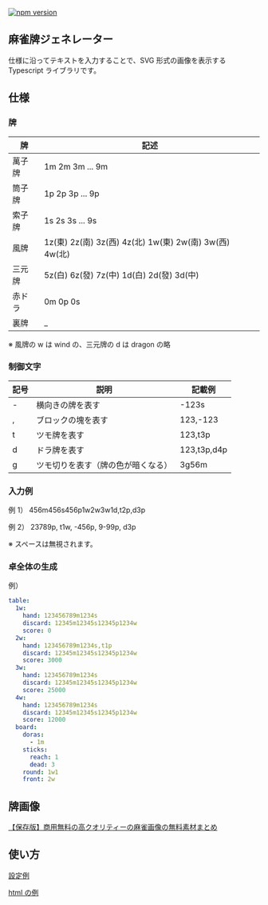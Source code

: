 [![npm version](https://badge.fury.io/js/@konoui%2Fmjimage.svg)](https://badge.fury.io/js/@konoui%2Fmjimage)

## 麻雀牌ジェネレーター

仕様に沿ってテキストを入力することで、SVG 形式の画像を表示する Typescript ライブラリです。

## 仕様

### 牌

| 牌     | 記述                                                    |
| ------ | ------------------------------------------------------- |
| 萬子牌 | 1m 2m 3m ... 9m                                         |
| 筒子牌 | 1p 2p 3p ... 9p                                         |
| 索子牌 | 1s 2s 3s ... 9s                                         |
| 風牌   | 1z(東) 2z(南) 3z(西) 4z(北) 1w(東) 2w(南) 3w(西) 4w(北) |
| 三元牌 | 5z(白) 6z(發) 7z(中) 1d(白) 2d(發) 3d(中)               |
| 赤ドラ | 0m 0p 0s 　                                             |
| 裏牌   | \_                                                      |

※ 風牌の w は wind の、三元牌の d は dragon の略

### 制御文字

| 記号 | 説明                               | 記載例      |
| ---- | ---------------------------------- | ----------- |
| \-   | 横向きの牌を表す                   | -123s       |
| ,    | ブロックの塊を表す                 | 123,-123    |
| t    | ツモ牌を表す                       | 123,t3p     |
| d    | ドラ牌を表す                       | 123,t3p,d4p |
| g    | ツモ切りを表す（牌の色が暗くなる） | 3g56m       |

### 入力例

例 1）
456m456s456p1w2w3w1d,t2p,d3p

例 2）
23789p, t1w, -456p, 9-99p, d3p

※ スペースは無視されます。

### 卓全体の生成

例）

```yaml
table:
  1w:
    hand: 123456789m1234s
    discard: 12345m12345s12345p1234w
    score: 0
  2w:
    hand: 123456789m1234s,t1p
    discard: 12345m12345s12345p1234w
    score: 3000
  3w:
    hand: 123456789m1234s
    discard: 12345m12345s12345p1234w
    score: 25000
  4w:
    hand: 123456789m1234s
    discard: 12345m12345s12345p1234w
    score: 12000
  board:
    doras:
      - 1m
    sticks:
      reach: 1
      dead: 3
    round: 1w1
    front: 2w
```

## 牌画像

[【保存版】商用無料の高クオリティーの麻雀画像の無料素材まとめ](https://majandofu.com/mahjong-images)

## 使い方

[設定例](doc/configuration.md)

[html の例](example/index.html)

